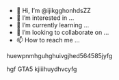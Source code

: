 - 👋 Hi, I’m @ijikgghonhdsZZ
- 👀 I’m interested in ...
- 🌱 I’m currently learning ...
- 💞️ I’m looking to collaborate on ...
- 📫 How to reach me ...

<!---
ijikgghonhdsZZ/ijikgghonhdsZZ is a ✨ special ✨ repository because its `README.md` (this file) appears on your GitHub profile.
You can click the Preview link to take a look at your changes.
--->huewpnmhguhghuivgjhed564585jyfg
hgf
GTA5
kjiiihuydhvcyfg
